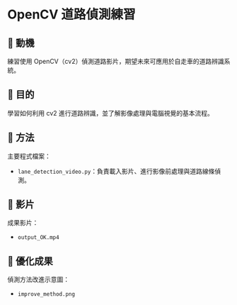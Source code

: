 # OpenCV 道路偵測練習

## 📌 動機
練習使用 OpenCV（cv2）偵測道路影片，期望未來可應用於自走車的道路辨識系統。

## 🎯 目的
學習如何利用 cv2 進行道路辨識，並了解影像處理與電腦視覺的基本流程。

## 🧩 方法
主要程式檔案：
- `lane_detection_video.py`：負責載入影片、進行影像前處理與道路線條偵測。

## 🎥 影片
成果影片：
- `output_OK.mp4`

## 🚀 優化成果
偵測方法改進示意圖：
- `improve_method.png`
